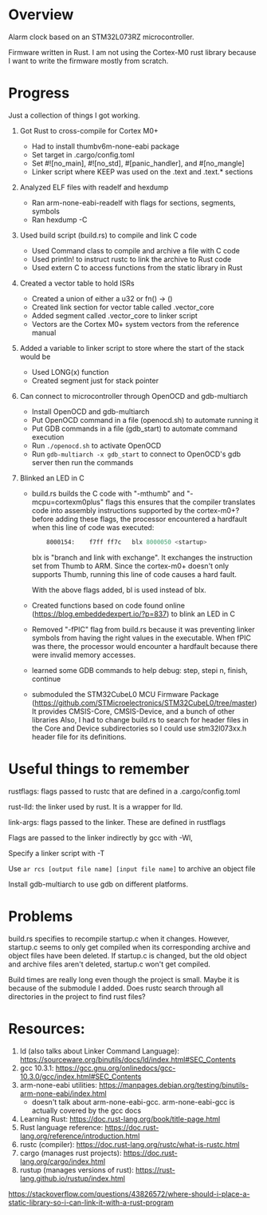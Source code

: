 # Overview
Alarm clock based on an STM32L073RZ microcontroller.

Firmware written in Rust. I am not using the Cortex-M0 rust library
because I want to write the firmware mostly from scratch.

# Progress

Just a collection of things I got working.

1. Got Rust to cross-compile for Cortex M0+
    - Had to install thumbv6m-none-eabi package
    - Set target in .cargo/config.toml
    - Set #![no_main], #![no_std], #[panic_handler], and #[no_mangle]
    - Linker script where KEEP was used on the .text and .text.* sections

2. Analyzed ELF files with readelf and hexdump
    - Ran arm-none-eabi-readelf with flags for sections, segments, symbols
    - Ran hexdump -C

2. Used build script (build.rs) to compile and link C code
    - Used Command class to compile and archive a file with C code
    - Used println! to instruct rustc to link the archive to Rust code
    - Used extern C to access functions from the static library in Rust

3. Created a vector table to hold ISRs
    - Created a union of either a u32 or fn() -> ()
    - Created link section for vector table called .vector_core
    - Added segment called .vector_core to linker script 
    - Vectors are the Cortex M0+ system vectors from the reference manual

4. Added a variable to linker script to store where the start of the stack would be
    - Used LONG(x) function
    - Created segment just for stack pointer

5. Can connect to microcontroller through OpenOCD and gdb-multiarch
    - Install OpenOCD and gdb-multiarch
    - Put OpenOCD command in a file (openocd.sh) to automate running it
    - Put GDB commands in a file (gdb_start) to automate command execution
    - Run `./openocd.sh` to activate OpenOCD
    - Run `gdb-multiarch -x gdb_start` to connect to OpenOCD's gdb server then
      run the commands

6. Blinked an LED in C
    - build.rs builds the C code with "-mthumb" and "-mcpu=cortexm0plus" flags
        this ensures that the compiler translates code into assembly instructions
        supported by the cortex-m0+? before adding these flags, the processor 
        encountered a hardfault when this line of code was executed:

        ```asm
            8000154:	f7ff ff7c 	blx	8000050 <startup>
        ```
        blx is "branch and link with exchange". It exchanges the instruction set
        from Thumb to ARM. Since the cortex-m0+ doesn't only supports Thumb, running
        this line of code causes a hard fault.

        With the above flags added, bl is used instead of blx.

    - Created functions based on code found online (https://blog.embeddedexpert.io/?p=837) to blink an LED in C
    - Removed "-fPIC" flag from build.rs because it was preventing linker symbols
    from having the right values in the executable. When fPIC was there, the processor
    would encounter a hardfault because there were invalid memory accesses.
    - learned some GDB commands to help debug: step, stepi n, finish, continue
    - submoduled the STM32CubeL0 MCU Firmware Package (https://github.com/STMicroelectronics/STM32CubeL0/tree/master)
        It provides CMSIS-Core, CMSIS-Device, and a bunch of other libraries
        Also, I had to change build.rs to search for header files in the Core and Device subdirectories so I could use stm32l073xx.h header file for its definitions.



# Useful things to remember

rustflags: flags passed to rustc that are defined in a .cargo/config.toml

rust-lld: the linker used by rust. It is a wrapper for lld.

link-args: flags passed to the linker. These are defined in rustflags

Flags are passed to the linker indirectly by gcc with -Wl,

Specify a linker script with -T

Use `ar rcs [output file name] [input file name]` to archive an object file

Install gdb-multiarch to use gdb on different platforms.

# Problems
build.rs specifies to recompile startup.c when it changes. However, startup.c 
seems to only get compiled when its corresponding archive and object files have 
been deleted. If startup.c is changed, but the old object and archive files aren't
deleted, startup.c won't get compiled. 

Build times are really long even though the project is small. Maybe it is because of the submodule I added. Does rustc search through all directories in the project to find rust files?

# Resources:

1. ld (also talks about Linker Command Language): https://sourceware.org/binutils/docs/ld/index.html#SEC_Contents
2. gcc 10.3.1: https://gcc.gnu.org/onlinedocs/gcc-10.3.0/gcc/index.html#SEC_Contents
3. arm-none-eabi utilities: https://manpages.debian.org/testing/binutils-arm-none-eabi/index.html
    - doesn't talk about arm-none-eabi-gcc. arm-none-eabi-gcc is actually covered by the gcc docs
4. Learning Rust: https://doc.rust-lang.org/book/title-page.html
5. Rust language reference: https://doc.rust-lang.org/reference/introduction.html
6. rustc (compiler): https://doc.rust-lang.org/rustc/what-is-rustc.html
7. cargo (manages rust projects): https://doc.rust-lang.org/cargo/index.html
8. rustup (manages versions of rust): https://rust-lang.github.io/rustup/index.html

https://stackoverflow.com/questions/43826572/where-should-i-place-a-static-library-so-i-can-link-it-with-a-rust-program

